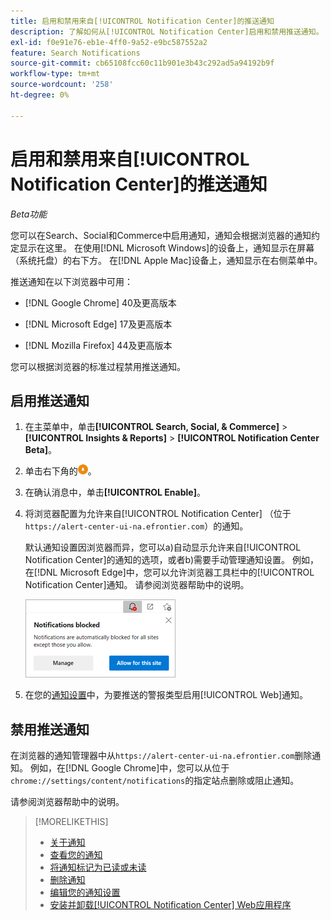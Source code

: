 ```yaml
---
title: 启用和禁用来自[!UICONTROL Notification Center]的推送通知
description: 了解如何从[!UICONTROL Notification Center]启用和禁用推送通知。
exl-id: f0e91e76-eb1e-4ff0-9a52-e9bc587552a2
feature: Search Notifications
source-git-commit: cb65108fcc60c11b901e3b43c292ad5a94192b9f
workflow-type: tm+mt
source-wordcount: '258'
ht-degree: 0%

---
```


# 启用和禁用来自[!UICONTROL Notification Center]的推送通知

*Beta功能*

您可以在Search、Social和Commerce中启用通知，通知会根据浏览器的通知约定显示在这里。 在使用[!DNL Microsoft Windows]的设备上，通知显示在屏幕（系统托盘）的右下方。 在[!DNL Apple Mac]设备上，通知显示在右侧菜单中。

推送通知在以下浏览器中可用：

* [!DNL Google Chrome] 40及更高版本

* [!DNL Microsoft Edge] 17及更高版本

* [!DNL Mozilla Firefox] 44及更高版本

您可以根据浏览器的标准过程禁用推送通知。

## 启用推送通知

1. 在主菜单中，单击&#x200B;**[!UICONTROL Search, Social, & Commerce]** > **[!UICONTROL Insights & Reports]** > **[!UICONTROL Notification Center Beta]**。

2. 单击右下角的![启用推送通知](/help/search-social-commerce/assets/notifications-push.png "启用推送通知")。

3. 在确认消息中，单击&#x200B;**[!UICONTROL Enable]**。

4. 将浏览器配置为允许来自[!UICONTROL Notification Center] （位于`https://alert-center-ui-na.efrontier.com`）的通知。

   默认通知设置因浏览器而异，您可以a)自动显示允许来自[!UICONTROL Notification Center]的通知的选项，或者b)需要手动管理通知设置。 例如，在[!DNL Microsoft Edge]中，您可以允许浏览器工具栏中的[!UICONTROL Notification Center]通知。 请参阅浏览器帮助中的说明。

   ![在Microsoft Edge中管理通知设置的位置](/help/search-social-commerce/assets/notifications-blocked-dialog.png "在Microsoft Edge中管理通知设置的位置")

5. 在您的[通知设置](notification-edit.md)中，为要推送的警报类型启用[!UICONTROL Web]通知。

## 禁用推送通知

在浏览器的通知管理器中从`https://alert-center-ui-na.efrontier.com`删除通知。 例如，在[!DNL Google Chrome]中，您可以从位于`chrome://settings/content/notifications`的指定站点删除或阻止通知。

请参阅浏览器帮助中的说明。

>[!MORELIKETHIS]
>
>* [关于通知](/help/search-social-commerce/notifications/notification-about.md)
>* [查看您的通知](notification-view.md)
>* [将通知标记为已读或未读](notification-mark-read-unread.md)
>* [删除通知](notification-delete.md)
>* [编辑您的通知设置](notification-edit.md)
>* [安装并卸载[!UICONTROL Notification Center] Web应用程序](notification-app-install-uninstall.md)
